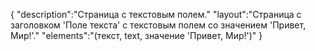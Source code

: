 {
"description":"Страница с текстовым полем."
"layout":"Страница с заголовком 'Поле текста' с текстовым полем со значением 'Привет, Мир!'."
"elements":"(текст, text, значение 'Привет, Мир!')"
}